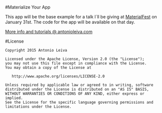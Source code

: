 #Materialize Your App

This app will be the base example for a talk I´ll be giving at [MaterialFest](http://materialfest.com/) on January 31st. The code for the app will be available on that day.

[More info and tutorials @ antonioleiva.com](http://antonioleiva.com/)

#License

    Copyright 2015 Antonio Leiva

    Licensed under the Apache License, Version 2.0 (the "License");
    you may not use this file except in compliance with the License.
    You may obtain a copy of the License at

       http://www.apache.org/licenses/LICENSE-2.0

    Unless required by applicable law or agreed to in writing, software
    distributed under the License is distributed on an "AS IS" BASIS,
    WITHOUT WARRANTIES OR CONDITIONS OF ANY KIND, either express or implied.
    See the License for the specific language governing permissions and
    limitations under the License.

